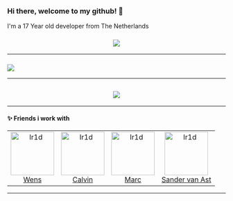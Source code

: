 ### Hi there, welcome to my github! 👋
I'm a 17 Year old developer from The Netherlands

<h3 align="center">
  <a href="https://discord.com/users/228547365848612864" alt="Discord">
      <img src="https://img.shields.io/badge/DISCORD-SKELIC%235899-7289da"/>
  </a>
</h3>

---

<h3 align="center> :space_invader: Most Repo Code language's</h3>

<h2 align="center">
  <a href="https://github.com/SKELIC">
    <img align="center" src="https://github-readme-stats.vercel.app/api/top-langs/?username=skelic&layout=compact&hide_title=1&card_width=300">
  </a>
  <br>
</h2>

---

<h2 align="center">
  <a href="https://github.com/SKELIC">
    <img align="center" src="https://github-readme-stats.vercel.app/api?username=SKELIC&count_private=true">
  </a>
  <br>
</h2>

---

#### :sparkles: Friends i work with
<table>
  <tr>
    <td align="center">
      <a href="https://github.com/rens4000">
        <img src="https://avatars2.githubusercontent.com/u/6216905" width="100px;" alt="Ir1d"/>
      </a>
      <br />
      <a href="https://github.com/rens4000">Wens</a>
    </td>
    <td align="center">
      <a href="https://github.com/calvinhofman">
        <img src="https://panels-images.twitch.tv/panel-165583853-image-fe238e64-3a80-4bc8-99e7-f3ff04ea8b66" width="100px;" alt="Ir1d"/>
      </a>
      <br />
      <a href="https://github.com/calvinhofman">Calvin</a>
    </td>
    <td align="center">
      <a href="https://github.com/MarcvdMade">
        <img src="https://avatars2.githubusercontent.com/u/55003488" width="100px;" alt="Ir1d"/>
      </a>
      <br />
      <a href="https://github.com/MarcvdMade">Marc</a>
    </td>
    <td align="center">
      <a href="https://github.com/SANDR7">
        <img src="https://avatars2.githubusercontent.com/u/47674845" width="100px;" alt="Ir1d"/>
      </a>
      <br />
      <a href="https://github.com/SANDR7">Sander van Ast</a>
    </td>
  </tr>
</table>

---
